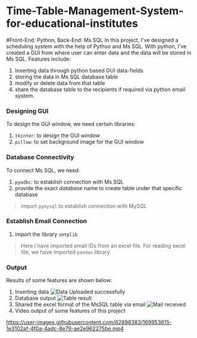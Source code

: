 # Time-Table-Management-System-for-educational-institutes
#Front-End: Python, Back-End: Ms SQL
In this project, I've designed a scheduling system with the help of Python and Ms SQL.
With python, I've created a GUI from where user can enter data and the data will be stored in Ms SQL.
Features include:
1. Inserting data through python based GUI data-fields
2. storing the data in Ms SQL database table
3. modify or delete data from that table
4. share the database table to the recipients if required via python email system.

### Designing GUI
To design the GUI window, we need certain libraries:
1. ```tkinter```: to design the GUI window
2. ```pillow```: to set background image for the GUI window

### Database Connectivity
To connect Ms SQL, we need:
1. ```pyodbc```: to establish connection with Ms SQL
2. provide the exact _database_ name to create table under that specific database
> import ```pymysql``` to establish connection with MySQL

### Establish Email Connection
1. import the library ```smtplib```
> Here I have imported email IDs from an excel file. For reading excel file, we have imported ```pandas``` library.

### Output
Results of some features are shown below:
1. Inserting data
![Data Uploaded successfully](https://user-images.githubusercontent.com/62896383/169952775-d1ab7014-54ec-476a-a3c4-f6f0e433bf6b.png)
2. Database output
![Table result](https://user-images.githubusercontent.com/62896383/169952911-ea124580-2daa-47d3-93d9-d856fcd9ff67.png)
3. Shared the excel format of the MsSQL table via email
![Mail received](https://user-images.githubusercontent.com/62896383/169953338-0e8c996d-761e-4d82-b86d-156f9547f31e.png)
4. Video output of some features of this project

https://user-images.githubusercontent.com/62896383/169953615-1e3102af-4f0a-4adc-8e79-ae2e962275be.mp4


